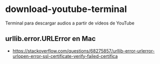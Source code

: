 # download-youtube-terminal
Terminal para descargar audios a partir de vídeos de YouTube

## urllib.error.URLError en Mac

- https://stackoverflow.com/questions/68275857/urllib-error-urlerror-urlopen-error-ssl-certificate-verify-failed-certifica
